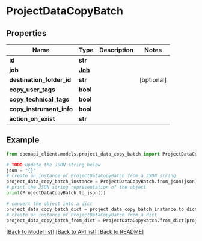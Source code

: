 # ProjectDataCopyBatch


## Properties

Name | Type | Description | Notes
------------ | ------------- | ------------- | -------------
**id** | **str** |  | 
**job** | [**Job**](Job.md) |  | 
**destination_folder_id** | **str** |  | [optional] 
**copy_user_tags** | **bool** |  | 
**copy_technical_tags** | **bool** |  | 
**copy_instrument_info** | **bool** |  | 
**action_on_exist** | **str** |  | 

## Example

```python
from openapi_client.models.project_data_copy_batch import ProjectDataCopyBatch

# TODO update the JSON string below
json = "{}"
# create an instance of ProjectDataCopyBatch from a JSON string
project_data_copy_batch_instance = ProjectDataCopyBatch.from_json(json)
# print the JSON string representation of the object
print(ProjectDataCopyBatch.to_json())

# convert the object into a dict
project_data_copy_batch_dict = project_data_copy_batch_instance.to_dict()
# create an instance of ProjectDataCopyBatch from a dict
project_data_copy_batch_from_dict = ProjectDataCopyBatch.from_dict(project_data_copy_batch_dict)
```
[[Back to Model list]](../README.md#documentation-for-models) [[Back to API list]](../README.md#documentation-for-api-endpoints) [[Back to README]](../README.md)


